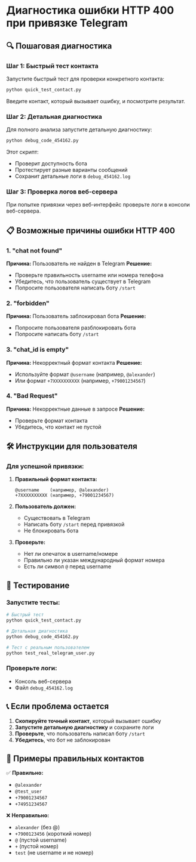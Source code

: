 # Диагностика ошибки HTTP 400 при привязке Telegram

## 🔍 Пошаговая диагностика

### Шаг 1: Быстрый тест контакта
Запустите быстрый тест для проверки конкретного контакта:

```bash
python quick_test_contact.py
```

Введите контакт, который вызывает ошибку, и посмотрите результат.

### Шаг 2: Детальная диагностика
Для полного анализа запустите детальную диагностику:

```bash
python debug_code_454162.py
```

Этот скрипт:
- Проверит доступность бота
- Протестирует разные варианты сообщений
- Сохранит детальные логи в `debug_454162.log`

### Шаг 3: Проверка логов веб-сервера
При попытке привязки через веб-интерфейс проверьте логи в консоли веб-сервера.

## 📋 Возможные причины ошибки HTTP 400

### 1. "chat not found"
**Причина:** Пользователь не найден в Telegram
**Решение:**
- Проверьте правильность username или номера телефона
- Убедитесь, что пользователь существует в Telegram
- Попросите пользователя написать боту `/start`

### 2. "forbidden"
**Причина:** Пользователь заблокировал бота
**Решение:**
- Попросите пользователя разблокировать бота
- Попросите написать боту `/start`

### 3. "chat_id is empty"
**Причина:** Некорректный формат контакта
**Решение:**
- Используйте формат `@username` (например, `@alexander`)
- Или формат `+7XXXXXXXXXX` (например, `+79001234567`)

### 4. "Bad Request"
**Причина:** Некорректные данные в запросе
**Решение:**
- Проверьте формат контакта
- Убедитесь, что контакт не пустой

## 🛠️ Инструкции для пользователя

### Для успешной привязки:

1. **Правильный формат контакта:**
   ```
   @username    (например, @alexander)
   +7XXXXXXXXXX (например, +79001234567)
   ```

2. **Пользователь должен:**
   - Существовать в Telegram
   - Написать боту `/start` перед привязкой
   - Не блокировать бота

3. **Проверьте:**
   - Нет ли опечаток в username/номере
   - Правильно ли указан международный формат номера
   - Есть ли символ `@` перед username

## 🔧 Тестирование

### Запустите тесты:
```bash
# Быстрый тест
python quick_test_contact.py

# Детальная диагностика
python debug_code_454162.py

# Тест с реальным пользователем
python test_real_telegram_user.py
```

### Проверьте логи:
- Консоль веб-сервера
- Файл `debug_454162.log`

## 📞 Если проблема остается

1. **Скопируйте точный контакт**, который вызывает ошибку
2. **Запустите детальную диагностику** и сохраните логи
3. **Проверьте**, что пользователь написал боту `/start`
4. **Убедитесь**, что бот не заблокирован

## 🎯 Примеры правильных контактов

✅ **Правильно:**
- `@alexander`
- `@test_user`
- `+79001234567`
- `+74951234567`

❌ **Неправильно:**
- `alexander` (без @)
- `+7900123456` (короткий номер)
- `@` (пустой username)
- `+` (пустой номер)
- `test` (не username и не номер) 